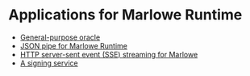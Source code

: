 # Applications for Marlowe Runtime

- [General-purpose oracle](Oracle.md)
- [JSON pipe for Marlowe Runtime](Pipe.md)
- [HTTP server-sent event (SSE) streaming for Marlowe](Streamer.md)
- [A signing service](Signing.md)
